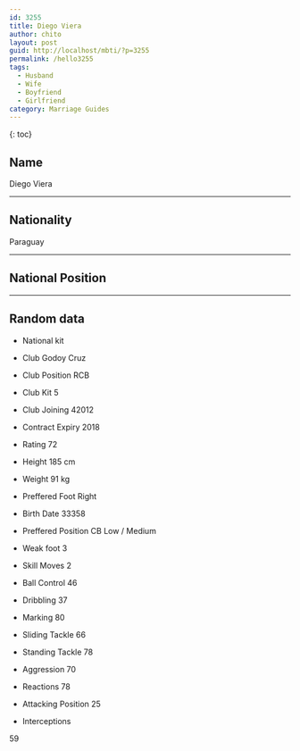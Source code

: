 ```yaml
---
id: 3255
title: Diego Viera
author: chito
layout: post
guid: http://localhost/mbti/?p=3255
permalink: /hello3255
tags:
  - Husband
  - Wife
  - Boyfriend
  - Girlfriend
category: Marriage Guides
---
```



{: toc}


## Name  
Diego Viera 

* * *

## Nationality  
Paraguay 

* * *

## National Position 

* * *

## Random data 

  * National kit 
  * Club 
Godoy Cruz 

  * Club Position 
RCB 

  * Club Kit 
5 

  * Club Joining 
42012 

  * Contract Expiry 
2018 

  * Rating 
72 

  * Height 
185 cm 

  * Weight 
91 kg 

  * Preffered Foot 
Right 

  * Birth Date 
33358 

  * Preffered Position 
CB Low / Medium 

  * Weak foot 
3 

  * Skill Moves 
2 

  * Ball Control 
46 

  * Dribbling 
37 

  * Marking 
80 

  * Sliding Tackle 
66 

  * Standing Tackle 
78 

  * Aggression 
70 

  * Reactions 
78 

  * Attacking Position 
25 

  * Interceptions 

59</ul>